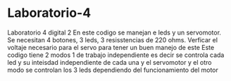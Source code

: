 # Laboratorio-4
Laboratorio 4 digital 2
En este codigo se manejan e leds y un servomotor. Se necesitan 4 botones, 3 leds, 3 resisstencias de 220 ohms. 
Verficar el voltaje necesario para el servo para tener un buen manejo de este
Este codigo tiene 2 modos 1 de trabajo independiente es decir se controla cada led y su inteisdad independiente de cada una y el servomotor y el otro modo se controlan los 3 leds dependiendo del funcionamiento del motor
